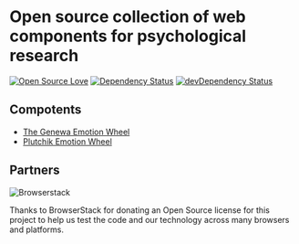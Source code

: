 # Open source collection of web components for psychological research

[![Open Source Love](https://badges.frapsoft.com/os/v1/open-source.svg?v=103)](https://github.com/ellerbrock/open-source-badge/)
[![Dependency Status](https://david-dm.org/kwarpechowski/The-Geneva-Emotion-Wheel/status.svg)](https://david-dm.org/kwarpechowski/The-Geneva-Emotion-Wheel#info=dependencies)
[![devDependency Status](https://david-dm.org/kwarpechowski/The-Geneva-Emotion-Wheel/dev-status.svg)](https://david-dm.org/kwarpechowski/The-Geneva-Emotion-Wheel#info=devDependencies)

## Compotents
* [The Genewa Emotion Wheel](https://github.com/kwarpechowski/Components-for-psychological-research/tree/master/packages/gew)
* [Plutchik Emotion Wheel](https://github.com/kwarpechowski/Components-for-psychological-research/tree/master/packages/plutchik)

## Partners
![Browserstack](browserstack.png)

Thanks to BrowserStack for donating an Open Source license for this project to help us test the code and our technology across many browsers and platforms.
